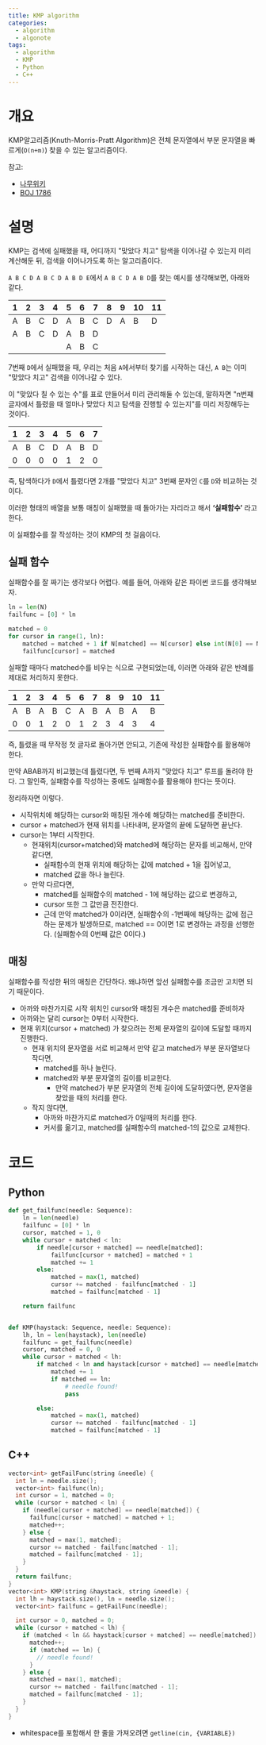 ```yaml
---
title: KMP algorithm
categories:
  - algorithm
  - algonote
tags:
  - algorithm
  - KMP
  - Python
  - C++
---
```


# 개요
KMP알고리즘(Knuth-Morris-Pratt Algorithm)은 전체 문자열에서 부분 문자열을 빠르게(`O(n+m)`) 찾을 수 있는 알고리즘이다.

참고: 
  - [나무위키](https://namu.wiki/w/%EB%AC%B8%EC%9E%90%EC%97%B4%20%EC%95%8C%EA%B3%A0%EB%A6%AC%EC%A6%98#s-2.3)
  - [BOJ 1786](https://www.acmicpc.net/problem/1786)

# 설명
KMP는 검색에 실패했을 때, 어디까지 "맞았다 치고" 탐색을 이어나갈 수 있는지 미리 계산해둔 뒤, 검색을 이어나가도록 하는 알고리즘이다.

`A B C D A B C D A B D E`에서 `A B C D A B D`를 찾는 예시를 생각해보면, 아래와 같다.

| 1 | 2 | 3 | 4 | 5 | 6 | 7 | 8 | 9 | 10 | 11 |
| --- | --- | --- | --- | --- | --- | --- | --- | --- | --- | --- |
| A | B | C | D | A | B | C | D | A | B | D |
| A | B | C | D | A | B | D |  |  |  |  |
|  |  |  |  | A | B | C |  |  |  |  |

7번째 `D`에서 실패했을 때, 우리는 처음 `A`에서부터 찾기를 시작하는 대신, `A B`는 이미 "맞았다 치고" 검색을 이어나갈 수 있다.

이 "맞았다 칠 수 있는 수"를 표로 만들어서 미리 관리해둘 수 있는데,
말하자면 "n번쨰 글자에서 틀렸을 때 얼마나 맞았다 치고 탐색을 진행할 수 있는지"를 미리 저장해두는 것이다.

| 1 | 2 | 3 | 4 | 5 | 6 | 7 |
| --- | --- | --- | --- | --- | --- | --- |
| A | B | C | D | A | B | D |
| 0 | 0 | 0 | 0 | 1 | 2 | 0 |

즉, 탐색하다가 `D`에서 틀렸다면 2개를 "맞았다 치고" 3번째 문자인 `C`를 `D`와 비교하는 것이다.

이러한 형태의 배열을 보통 매칭이 실패했을 때 돌아가는 자리라고 해서 **‘실패함수’** 라고 한다.

이 실패함수를 잘 작성하는 것이 KMP의 첫 걸음이다.

## 실패 함수

실패함수를 잘 짜기는 생각보다 어렵다. 예를 들어, 아래와 같은 파이썬 코드를 생각해보자.
```python
ln = len(N)
failfunc = [0] * ln

matched = 0
for cursor in range(1, ln):
    matched = matched + 1 if N[matched] == N[cursor] else int(N[0] == N[cursor])
    failfunc[cursor] = matched
```
실패할 때마다 matched수를 비우는 식으로 구현되었는데, 이러면 아래와 같은 반례를 제대로 처리하지 못한다.

| 1 | 2 | 3 | 4 | 5 | 6 | 7 | 8 | 9 | 10 | 11 |
| --- | --- | --- | --- | --- | --- | --- | --- | --- | --- | --- |
| A | B | A | B | C | A | B | A | B | A | B |
| 0 | 0 | 1 | 2 | 0 | 1 | 2 | 3 | 4 | 3 | 4 |

즉, 틀렸을 때 무작정 첫 글자로 돌아가면 안되고, 기존에 작성한 실패함수를 활용해야 한다.

만약 ABAB까지 비교했는데 틀렸다면, 두 번째 A까지 "맞았다 치고" 루프를 돌려야 한다. 그 말인즉, 실패함수를 작성하는 중에도 실패함수를 활용해야 한다는 뜻이다.

정리하자면 이렇다.
* 시작위치에 해당하는 cursor와 매칭된 개수에 해당하는 matched를 준비한다.
* cursor + matched가 현재 위치를 나타내며, 문자열의 끝에 도달하면 끝난다.
* cursor는 1부터 시작한다.
    * 현재위치(cursor+matched)와 matched에 해당하는 문자를 비교해서, 만약 같다면, 
        * 실패함수의 현재 위치에 해당하는 값에 matched + 1을 집어넣고,
        * matched 값을 하나 늘린다.
    * 만약 다르다면,
        * matched를 실패함수의 matched - 1에 해당하는 값으로 변경하고,
        *  cursor 또한 그 값만큼 전진한다.
        * 근데 만약 matched가 0이라면, 실패함수의 -1번째에 해당하는 값에 접근하는 문제가 발생하므로, matched == 0이면 1로 변경하는 과정을 선행한다. (실패함수의 0번째 값은 0이다.)


## 매칭
실패함수를 작성한 뒤의 매칭은 간단하다. 왜냐하면 앞선 실패함수를 조금만 고치면 되기 때문이다.

* 아까와 마찬가지로 시작 위치인 cursor와 매칭된 개수은 matched를 준비하자
* 아까와는 달리 cursor는 0부터 시작한다.
* 현재 위치(cursor + matched) 가 찾으려는 전체 문자열의 길이에 도달할 때까지 진행한다.
  * 현재 위치의 문자열을 서로 비교해서 만약 같고 matched가 부분 문자열보다 작다면,
      * matched를 하나 늘린다.
      * matched와 부분 문자열의 길이를 비교한다.
          * 만약 matched가 부분 문자열의 전체 길이에 도달하였다면, 문자열을 찾았을 때의 처리를 한다.
  * 작지 않다면, 
      * 아까와 마찬가지로 matched가 0일때의 처리를 한다.
      * 커서를 옮기고, matched를 실패함수의 matched-1의 값으로 교체한다.


# 코드
## Python
```python
def get_failfunc(needle: Sequence):
    ln = len(needle)
    failfunc = [0] * ln
    cursor, matched = 1, 0
    while cursor + matched < ln:
        if needle[cursor + matched] == needle[matched]:
            failfunc[cursor + matched] = matched + 1
            matched += 1
        else:
            matched = max(1, matched)
            cursor += matched - failfunc[matched - 1]
            matched = failfunc[matched - 1]

    return failfunc


def KMP(haystack: Sequence, needle: Sequence):
    lh, ln = len(haystack), len(needle)
    failfunc = get_failfunc(needle)
    cursor, matched = 0, 0
    while cursor + matched < lh:
        if matched < ln and haystack[cursor + matched] == needle[matched]:
            matched += 1
            if matched == ln:
                # needle found!
                pass

        else:
            matched = max(1, matched)
            cursor += matched - failfunc[matched - 1]
            matched = failfunc[matched - 1]
```
## C++
```c++
vector<int> getFailFunc(string &needle) {
  int ln = needle.size();
  vector<int> failfunc(ln);
  int cursor = 1, matched = 0;
  while (cursor + matched < ln) {
    if (needle[cursor + matched] == needle[matched]) {
      failfunc[cursor + matched] = matched + 1;
      matched++;
    } else {
      matched = max(1, matched);
      cursor += matched - failfunc[matched - 1];
      matched = failfunc[matched - 1];
    }
  }
  return failfunc;
}
vector<int> KMP(string &haystack, string &needle) {
  int lh = haystack.size(), ln = needle.size();
  vector<int> failfunc = getFailFunc(needle);

  int cursor = 0, matched = 0;
  while (cursor + matched < lh) {
    if (matched < ln && haystack[cursor + matched] == needle[matched]) {
      matched++;
      if (matched == ln) {
        // needle found!
      }
    } else {
      matched = max(1, matched);
      cursor += matched - failfunc[matched - 1];
      matched = failfunc[matched - 1];
    }
  }
}
```
* whitespace를 포함해서 한 줄을 가져오려면 `getline(cin, {VARIABLE})`
